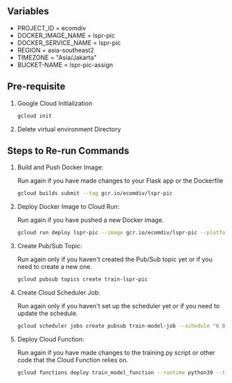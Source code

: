 ## Variables

- PROJECT_ID = ecomdiv
- DOCKER_IMAGE_NAME = lspr-pic
- DOCKER_SERVICE_NAME = lspr-pic
- REGION = asia-southeast2
- TIMEZONE = "Asia/Jakarta"
- BUCKET-NAME = lspr-pic-assign

## Pre-requisite

1. Google Cloud Initialization

    ```bash
   gcloud init
   ```

2. Delete virtual environment Directory

## Steps to Re-run Commands


1. Build and Push Docker Image:

   Run again if you have made changes to your Flask app or the Dockerfile

   ```bash
   gcloud builds submit --tag gcr.io/ecomdiv/lspr-pic
   ```

2. Deploy Docker Image to Cloud Run:

   Run again if you have pushed a new Docker image.

   ```bash
   gcloud run deploy lspr-pic --image gcr.io/ecomdiv/lspr-pic --platform managed --region asia-southeast2 --allow-unauthenticated
   ```

3. Create Pub/Sub Topic:

   Run again only if you haven't created the Pub/Sub topic yet or if you need to create a new one.

   ```bash
   gcloud pubsub topics create train-lspr-pic
   ```

4. Create Cloud Scheduler Job:

   Run again only if you haven't set up the scheduler yet or if you need to update the schedule.

   ```bash
   gcloud scheduler jobs create pubsub train-model-job --schedule "0 0 * * *" --time-zone "Asia/Jakarta" --topic train-lspr-pic --message-body '{}'
   ```

5. Deploy Cloud Function:

   Run again if you have made changes to the training.py script or other code that the Cloud Function relies on.

   ```bash
   gcloud functions deploy train_model_function --runtime python39 --trigger-topic train-lspr-pic --entry-point main --source .

   ```
